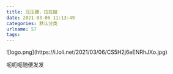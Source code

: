 ```yaml
---
title: 压压腰，拉拉腿
date: 2021-03-06 11:13:49
categories: 默认分类
urlname: 57
tags:
---
```

<!--markdown-->![logo.png](https://i.loli.net/2021/03/06/CS5H2j6eENRhJXo.jpg)
呃呃呃随便发发